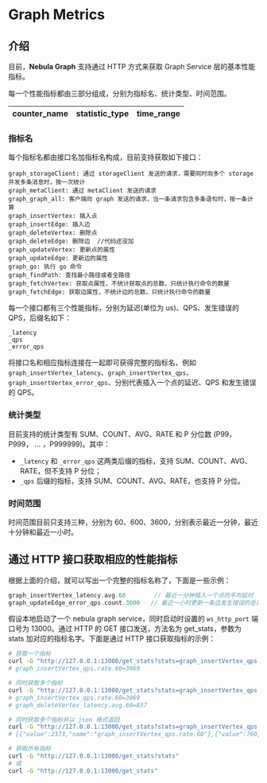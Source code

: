 # Graph Metrics

## 介绍

目前，**Nebula Graph** 支持通过 HTTP 方式来获取 Graph Service 层的基本性能指标。

每一个性能指标都由三部分组成，分别为指标名、统计类型、时间范围。

| counter\_name | statistic\_type | time_range |
| ----  |  ----|-------|

### 指标名

每个指标名都由接口名加指标名构成，目前支持获取如下接口：

```text
graph_storageClient: 通过 storageClient 发送的请求，需要同时向多个 storage 并发多条消息时，按一次统计
graph_metaClient: 通过 metaClient 发送的请求
graph_graph_all: 客户端向 graph 发送的请求，当一条请求包含多条语句时，按一条计算
graph_insertVertex: 插入点
graph_insertEdge: 插入边
graph_deleteVertex: 删除点
graph_deleteEdge: 删除边  //代码还没加
graph_updateVertex: 更新点的属性
graph_updateEdge: 更新边的属性
graph_go: 执行 go 命令
graph_findPath: 查找最小路径或者全路径
graph_fetchVertex: 获取点属性，不统计获取点的总数，只统计执行命令的数量
graph_fetchEdge: 获取边属性，不统计边的总数，只统计执行命令的数量
```

每一个接口都有三个性能指标，分别为延迟(单位为 us)、QPS、发生错误的 QPS，后缀名如下：

```text
_latency
_qps
_error_qps
```

将接口名和相应指标连接在一起即可获得完整的指标名，例如 `graph_insertVertex_latency`、`graph_insertVertex_qps`、`graph_insertVertex_error_qps`、分别代表插入一个点的延迟、QPS 和发生错误的 QPS。

### 统计类型

目前支持的统计类型有 SUM、COUNT、AVG、RATE 和 P 分位数 (P99，P999， ... ，P999999)。其中：

- `_latency` 和 `_error_qps` 这两类后缀的指标，支持 SUM、COUNT、AVG、RATE，但不支持 P 分位；
- `_qps` 后缀的指标，支持 SUM、COUNT、AVG、RATE，也支持 P 分位。

### 时间范围

时间范围目前只支持三种，分别为 60、600、3600，分别表示最近一分钟，最近十分钟和最近一小时。

## 通过 HTTP 接口获取相应的性能指标

根据上面的介绍，就可以写出一个完整的指标名称了，下面是一些示例：

```cpp
graph_insertVertex_latency.avg.60        // 最近一分钟插入一个点的平均延时
graph_updateEdge_error_qps.count.3600   // 最近一小时更新一条边发生错误的总计数量
```

假设本地启动了一个 nebula graph service，同时启动时设置的 `ws_http_port` 端口号为 13000。通过 HTTP 的 GET 接口发送，方法名为 get_stats，参数为 stats 加对应的指标名字。下面是通过 HTTP 接口获取指标的示例：

```bash
# 获取一个指标
curl -G "http://127.0.0.1:13000/get_stats?stats=graph_insertVertex_qps.rate.60"
# graph_insertVertex_qps.rate.60=3069

# 同时获取多个指标
curl -G "http://127.0.0.1:13000/get_stats?stats=graph_insertVertex_qps.rate.60, graph_deleteVertex_latency.avg.60"
# graph_insertVertex_qps.rate.60=3069
# graph_deleteVertex_latency.avg.60=837

# 同时获取多个指标并以 json 格式返回
curl -G "http://127.0.0.1:13000/get_stats?stats=graph_insertVertex_qps.rate.60, graph_deleteVertex_latency.avg.60&returnjson"
# [{"value":2373,"name":"graph_insertVertex_qps.rate.60"},{"value":760,"name":"graph_deleteVertex_latency.avg.60"}]

# 获取所有指标
curl -G "http://127.0.0.1:13000/get_stats?stats"
# 或
curl -G "http://127.0.0.1:13000/get_stats"
```
